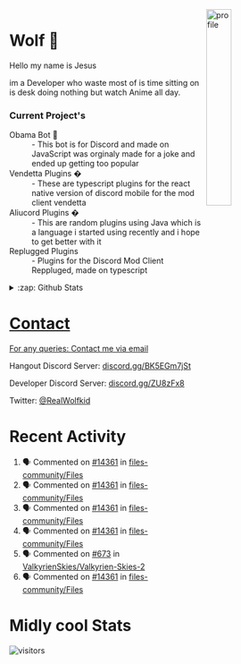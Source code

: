 
<img align="right" alt="profile" width=30% src="https://avatars1.githubusercontent.com/u/32025746?s=460&u=b71f51a6d786a0817807f3e953f36734ac4493c7&v=4">

<h1>Wolf 🐺</h1>

<p>Hello my name is Jesus 

im a Developer who waste most of is time sitting
on is desk doing nothing but watch Anime all day.

</p>


<h3>Current Project's</h3>
<dl>
  <dt>Obama Bot 🤖</dt>
  <dd>- This bot is for Discord and made on JavaScript was orginaly made for a joke and ended up getting too popular</dd>
  
  <dt>Vendetta Plugins �</dt>
  <dd>- These are typescript plugins for the react native version of discord mobile for the mod client vendetta</dd>
  
  <dt>Aliucord Plugins �</dt>
  <dd>- This are random plugins using Java which is a language i started using recently and i hope to get better with it</dd>
  
  <dt>Replugged Plugins </dt>
  <dd>- Plugins for the Discord Mod Client Reppluged, made on typescript<dd>
</dl>

<!--<a href="https://youtube.com/c/Wolfkid">

<img src="https://img.shields.io/badge/Wolfkid%20-%23FF0000.svg?&style=for-the-badge&logo=YouTube&logoColor=white"/>
-->




<details>  
<summary>:zap: Github Stats</summary>
<a href="https://youtube.com/c/Wolfkid">
<img align="left" alt="Wolf's Github Stats" src="https://github-readme-stats.vercel.app/api?username=Wolfkid200444&show_icons=true&theme=tokyonight" />
<img align="bottom" alt="Wolf's Github Stats" src="https://github-readme-stats.vercel.app/api/top-langs/?username=Wolfkid200444&show_icons=true&theme=tokyonight"/>
  </details>

<h1>Contact</h1>
      <p>For any queries: <a href="mailto:helpwolf@gmail.com?Subject=My%20Query">Contact me via email</a></p>
      <p>Hangout Discord Server: <a href="https://discord.gg/BK5EGm7jSt">discord.gg/BK5EGm7jSt</a></p>
      <p>Developer Discord Server: <a href="https://discord.gg/ZU8zFx8">discord.gg/ZU8zFx8</a></p>
      <p>Twitter: <a href="https://twitter.com/RealWolfkid">@RealWolfkid</a></p>
     <!-- <p>My Website: <a href="https://realwolfie.ml">realwolfie.ml</a></p>
-->


  <h1> Recent Activity </h1>

<!--START_SECTION:activity-->
1. 🗣 Commented on [#14361](https://github.com/files-community/Files/issues/14361#issuecomment-1902510541) in [files-community/Files](https://github.com/files-community/Files)
2. 🗣 Commented on [#14361](https://github.com/files-community/Files/issues/14361#issuecomment-1902487884) in [files-community/Files](https://github.com/files-community/Files)
3. 🗣 Commented on [#14361](https://github.com/files-community/Files/issues/14361#issuecomment-1901736370) in [files-community/Files](https://github.com/files-community/Files)
4. 🗣 Commented on [#14361](https://github.com/files-community/Files/issues/14361#issuecomment-1899387636) in [files-community/Files](https://github.com/files-community/Files)
5. 🗣 Commented on [#673](https://github.com/ValkyrienSkies/Valkyrien-Skies-2/issues/673#issuecomment-1895541554) in [ValkyrienSkies/Valkyrien-Skies-2](https://github.com/ValkyrienSkies/Valkyrien-Skies-2)
6. 🗣 Commented on [#14361](https://github.com/files-community/Files/issues/14361#issuecomment-1879909948) in [files-community/Files](https://github.com/files-community/Files)
<!--END_SECTION:activity-->


  <h1> Midly cool Stats </h1>

  ![visitors](https://visitor-badge.laobi.icu/badge?page_id=Wolfkid200444.Wolfkid200444)
